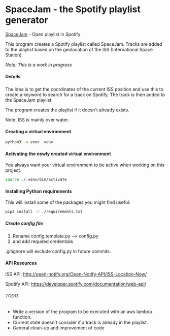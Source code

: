 # SpaceJam - the Spotify playlist generator 

[SpaceJam](https://open.spotify.com/playlist/5O5R4Tgb8Q92tlsZAKWuyG) - Open playlist in Spotify

This program creates a Spotify playlist called SpaceJam. 
Tracks are added to the playlist based on the geolocation of the ISS (International Space Station).

*Note: This is a work in progress*
##### Details
The idea is to get the coordinates of the current ISS position
and use this to create a keyword to search for a track on Spotify.
The track is then added to the SpaceJam playlist. 

The program creates the playlist if it doesn't already exists. 

Note: ISS is mainly over water.

#### Creating a virtual environment
```bash
python3 -m venv .venv
```

#### Activating the newly created virtual environment

You always want your virtual environment to be active when working on this project.

```bash
source ./.venv/bin/activate
```

#### Installing Python requirements

This will install some of the packages you might find useful:

```bash
pip3 install -r ./requirements.txt
```

##### Create config file
1. Rename config.template.py --> config.py
2. and add required credentials

.gitignore will exclude config.py in future commits.

#### API Resources
ISS API:
http://open-notify.org/Open-Notify-API/ISS-Location-Now/

Spotify API:
https://developer.spotify.com/documentation/web-api/


###### TODO
 - Write a version of the program to be executed with an aws lambda function.
 - Current state doesn't consider if a track is already in the playlist.
 - General clean-up and improvement of code
